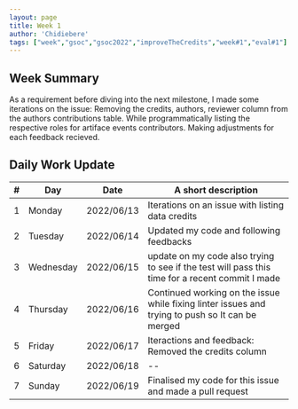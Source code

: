 ```yaml
---
layout: page
title: Week 1
author: 'Chidiebere'
tags: ["week","gsoc","gsoc2022","improveTheCredits","week#1","eval#1"]
---
```


## Week Summary

As a requirement before diving into the next milestone, I made some iterations on the issue:  Removing the credits, authors, reviewer column from the authors contributions table. While programmatically listing the respective roles for artiface events contributors. Making adjustments for each feedback recieved.

## Daily Work Update

|\#|Day|Date|A short description|  
|---	|---	|---	|---	|  
|1   	| Monday 	|   2022/06/13|Iterations on an issue with listing data credits |  
|2   	| Tuesday  	|   2022/06/14	| Updated my code and following feedbacks 	|  
|3   	| Wednesday |  2022/06/15 	| update on my code also trying to see if the test will pass this time for a recent commit I made |  
|4   	| Thursday  |   2022/06/16	|  Continued working on the issue while fixing linter issues and trying to push so It can be merged|  
|5   	| Friday  	|   2022/06/17	|Iteractions and feedback: Removed the credits column   |  
|6   	| Saturday  |  2022/06/18	| -- |  
|7   	| Sunday  	|   2022/06/19	|Finalised my code for this issue and made a pull request  |  
